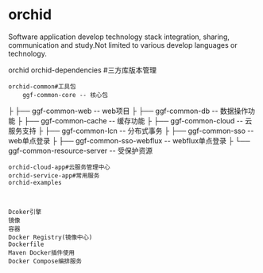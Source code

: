 # orchid
Software application develop technology  stack integration, sharing, communication and study.Not limited to various develop languages  or technology.

orchid
	orchid-dependencies #三方库版本管理
	
	orchid-common#工具包
		ggf-common-core -- 核心包
├    ├── ggf-common-web -- web项目
├    ├── ggf-common-db -- 数据操作功能
├    ├── ggf-common-cache -- 缓存功能
├    ├── ggf-common-cloud -- 云服务支持
├    ├── ggf-common-lcn -- 分布式事务
├    ├── ggf-common-sso -- web单点登录
├    ├── ggf-common-sso-webflux -- webflux单点登录
├    └── ggf-common-resource-server -- 受保护资源

	orchid-cloud-app#云服务管理中心
	orchid-service-app#常用服务
	orchid-examples
	
	
	
	Dcoker引擎
	镜像
	容器
	Docker Registry(镜像中心)
	Dockerfile
	Maven Docker插件使用
	Docker Compose编排服务